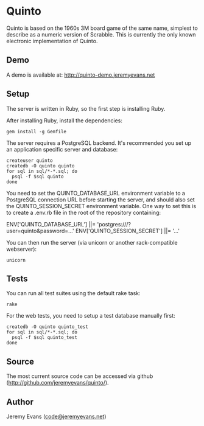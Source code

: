 # Quinto

Quinto is based on the 1960s 3M board game of the same name, simplest to
describe as a numeric version of Scrabble.  This is currently the only
known electronic implementation of Quinto.

## Demo

A demo is available at: http://quinto-demo.jeremyevans.net

## Setup

The server is written in Ruby, so the first step is installing Ruby.

After installing Ruby, install the dependencies:

    gem install -g Gemfile

The server requires a PostgreSQL backend. It's recommended you set up an
application specific server and database:

    createuser quinto
    createdb -O quinto quinto
    for sql in sql/*-*.sql; do
      psql -f $sql quinto
    done

You need to set the QUINTO\_DATABASE\_URL environment variable to a PostgreSQL
connection URL before starting the server, and should also set the
QUINTO_SESSION_SECRET environment variable. One way to set this is to create a
.env.rb file in the root of the repository containing:

  ENV['QUINTO_DATABASE_URL'] ||= 'postgres:///?user=quinto&password=...'
  ENV['QUINTO_SESSION_SECRET'] ||= '...'

You can then run the server (via unicorn or another rack-compatible webserver):

    unicorn

## Tests

You can run all test suites using the default rake task:

    rake

For the web tests, you need to setup a test database manually first:

    createdb -O quinto quinto_test
    for sql in sql/*-*.sql; do
      psql -f $sql quinto_test
    done

## Source

The most current source code can be accessed via github
(http://github.com/jeremyevans/quinto/).

## Author

Jeremy Evans (code@jeremyevans.net)
